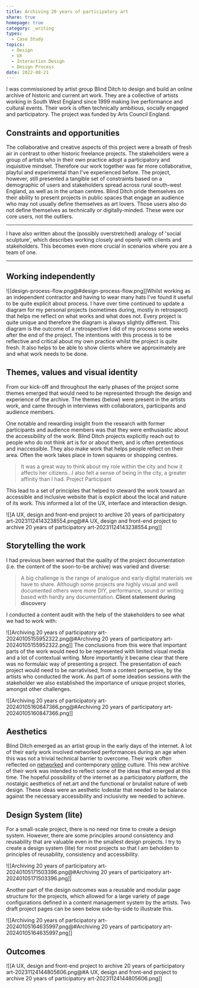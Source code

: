 ```yaml
---
title: Archiving 20 years of participatory art
share: true
homepage: true
category: _writing
types:
  - Case Study
topics:
  - Design
  - UX
  - Interaction Design
  - Design Process
date: 2022-08-21
---
```



I was commissioned by artist group Blind Ditch to design and build an online archive of historic and current art work. They are a collective of artists working in South West England since 1999 making live performance and cultural events. Their work is often technically ambitious, socially engaged and participatory. The project was funded by Arts Council England.

## Constraints and opportunities 
The collaborative and creative aspects of this project were a breath of fresh air in contrast to other historic freelance projects. The stakeholders were a group of artists who in their own practice adopt a participatory and inquisitive mindset. Therefore our work together was far more collaborative, playful and experimental than I've experienced before. The project, however, still presented a tangible set of constraints based on a demographic of users and stakeholders spread across rural south-west England, as well as in the urban centres. Blind Ditch pride themselves on their ability to present projects in public spaces that engage an audience who may not usually define themselves as art lovers. Those users also do not define themselves as technically or digitally-minded. These were our core users, not the outliers. 

---

I have also written about the (possibly overstretched) analogy of 'social sculpture', which describes working closely and openly with clients and stakeholders. This becomes even more crucial in scenarios where you are a team of one.

---

## Working independently

![[design-process-flow.png@#design-process-flow.png]]Whilst working as an independent contractor and having to wear many hats I've found it useful to be quite explicit about process. I have over time continued to update a diagram for my personal projects (sometimes during, mostly in retrospect) that helps me reflect on what works and what does not. Every project is quite unique and therefore the diagram is always slightly different. This diagram is the outcome of a retrospective I did of my process some weeks after the end of the project. The intentions with this process is to be reflective and critical about my own practice whilst the project is quite fresh. It also helps to be able to show clients where we approximately are and what work needs to be done. 

## Themes, values and visual identity

From our kick-off and throughout the early phases of the project some themes emerged that would need to be represented through the design and experience of the archive. The themes (below) were present in the artists work, and came through in interviews with collaborators, participants and audience members.  

One notable and rewarding insight from the research with former participants and audience members was that they were enthusiastic about the accessibility of the work. Blind Ditch projects explicitly reach out to people who do not think art is for or about them, and is often pretentious and inaccessible. They also make work that helps people reflect on their area. Often the work takes place in town squares or shopping centres.  

> It was a great way to think about my role within the city and how it affects her citizens...I also felt a sense of being in the city, a greater affinity than I had. 
> Project Participant 

This lead to a set of principles that helped to steward the work toward an accessible and inclusive website that is explicit about the local and nature of its work. This informed a lot of the UX, interface and interaction design. 

![[A UX, design and front-end project to archive 20 years of participatory art-20231124143238554.png@#A UX, design and front-end project to archive 20 years of participatory art-20231124143238554.png]]

## Storytelling the work

I had previous been warned that the quality of the project documentation (i.e. the content of the soon-to-be archive) was varied and diverse:

> A big challenge is the range of analogue and early digital materials we have to share.  Although some projects are highly visual and well documented others were more DIY, performance, sound or writing based with hardly any documentation.
> **Client statement during discovery** 

I conducted a content audit with the help of the stakeholders to see what we had to work with:

![[Archiving 20 years of participatory art-20240105155952322.png@#Archiving 20 years of participatory art-20240105155952322.png]]
The conclusions from this were that important parts of the work would need to be represented with limited visual media and a lot of contextual writing. More importantly it became clear that there was no formulaic way of presenting a project. The presentation of each project would need to be narrativised, from a content perspetive, by the artists who conducted the work. As part of some ideation sessions with the stakeholder we also established the importance of unique project stories, amongst other challenges. 

![[Archiving 20 years of participatory art-20240105160847366.png@#Archiving 20 years of participatory art-20240105160847366.png]]


## Aesthetics
Blind Ditch emerged as an artist group in the early days of the internet. A lot of their early work involved networked performances during an age when this was not a trivial technical barrier to overcome. Their work often reflected on [networked](https://www.blindditch.net/projects/make-shift) and contemporary [online](https://www.blindditch.net/projects/show-us-your-selfie) culture. This new archive of their work was intended to reflect some of the ideas that emerged at this time. The hopeful possibility of the internet as a participatory platform, the nostalgic aesthetics of net.art and the functional or brutalist nature of web design. These ideas were an aesthetic lodestar that needed to be balance against the necessary accessibility and inclusivity we needed to achieve. 

## Design System (lite)
For a small-scale project, there is no need nor time to create a design system. However, there are some principles around consistency and reusability that are valuable even in the smallest design projects. I try to create a design system (lite) for most projects so that I am beholden to principles of reusability, consistency and accessibility. 

![[Archiving 20 years of participatory art-20240105171503396.png@#Archiving 20 years of participatory art-20240105171503396.png]]

Another part of the design outcomes was a reusable and modular page structure for the projects, which allowed for a large variety of page configurations defined in a content management system by the artists. Two draft project pages can be seen below side-by-side to illustrate this.

![[Archiving 20 years of participatory art-20240105164635997.png@#Archiving 20 years of participatory art-20240105164635997.png]]

## Outcomes


![[A UX, design and front-end project to archive 20 years of participatory art-20231124144805606.png@#A UX, design and front-end project to archive 20 years of participatory art-20231124144805606.png]]



